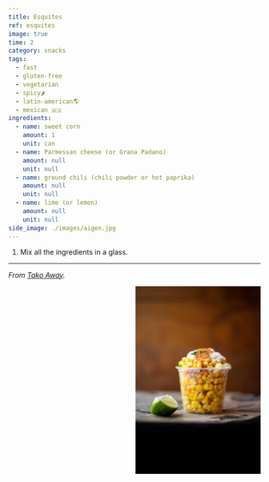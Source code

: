 ```yaml
---
title: Esquites
ref: esquites
image: true
time: 2
category: snacks
tags:
  - fast
  - gluten-free
  - vegetarian
  - spicy🌶️
  - latin-american🌎
  - mexican 🇲🇽
ingredients:
  - name: sweet corn
    amount: 1
    unit: can
  - name: Parmessan cheese (or Grana Padano)
    amount: null
    unit: null
  - name: ground chili (chili powder or hot paprika)
    amount: null
    unit: null
  - name: lime (or lemon)
    amount: null
    unit: null
side_image: ./images/aigen.jpg
---
```


1. Mix all the ingredients in a glass.

---

_From [Tako Away](https://www.tako-away.es/)._

<img src="images/esquites.jpg" style="width:250px; float:right;"/>